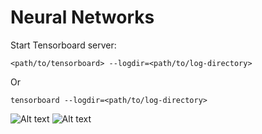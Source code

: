# Neural Networks

Start Tensorboard server:
```
<path/to/tensorboard> --logdir=<path/to/log-directory>
```
Or 
```
tensorboard --logdir=<path/to/log-directory>
```
![Alt text](NeuralNetworks/ScreenShot1.png "title")
![Alt text](NeuralNetworks/ScreenShot2.png "title")
